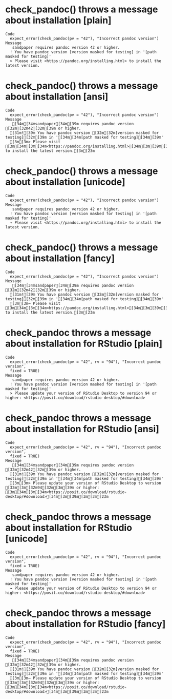 # check_pandoc() throws a message about installation [plain]

    Code
      expect_error(check_pandoc(pv = "42"), "Incorrect pandoc version")
    Message
       sandpaper requires pandoc version 42 or higher.
      ! You have pandoc version [version masked for testing] in '[path masked for testing]'
      > Please visit <https://pandoc.org/installing.html> to install the latest version.

# check_pandoc() throws a message about installation [ansi]

    Code
      expect_error(check_pandoc(pv = "42"), "Incorrect pandoc version")
    Message
       [34m[34msandpaper[34m[39m requires pandoc version [32m[32m42[32m[39m or higher.
      [31m![39m You have pandoc version [32m[32m[version masked for testing][32m[39m in '[34m[34m[path masked for testing][34m[39m'
      [3m[3m> Please visit [3m[34m[3m[34m<https://pandoc.org/installing.html>[34m[3m[39m[3m to install the latest version.[3m[23m

# check_pandoc() throws a message about installation [unicode]

    Code
      expect_error(check_pandoc(pv = "42"), "Incorrect pandoc version")
    Message
       sandpaper requires pandoc version 42 or higher.
      ! You have pandoc version [version masked for testing] in '[path masked for testing]'
      → Please visit <https://pandoc.org/installing.html> to install the latest version.

# check_pandoc() throws a message about installation [fancy]

    Code
      expect_error(check_pandoc(pv = "42"), "Incorrect pandoc version")
    Message
       [34m[34msandpaper[34m[39m requires pandoc version [32m[32m42[32m[39m or higher.
      [31m![39m You have pandoc version [32m[32m[version masked for testing][32m[39m in '[34m[34m[path masked for testing][34m[39m'
      [3m[3m→ Please visit [3m[34m[3m[34m<https://pandoc.org/installing.html>[34m[3m[39m[3m to install the latest version.[3m[23m

# check_pandoc throws a message about installation for RStudio [plain]

    Code
      expect_error(check_pandoc(pv = "42", rv = "94"), "Incorrect pandoc version",
      fixed = TRUE)
    Message
       sandpaper requires pandoc version 42 or higher.
      ! You have pandoc version [version masked for testing] in '[path masked for testing]'
      > Please update your version of RStudio Desktop to version 94 or higher: <https://posit.co/download/rstudio-desktop/#download>

# check_pandoc throws a message about installation for RStudio [ansi]

    Code
      expect_error(check_pandoc(pv = "42", rv = "94"), "Incorrect pandoc version",
      fixed = TRUE)
    Message
       [34m[34msandpaper[34m[39m requires pandoc version [32m[32m42[32m[39m or higher.
      [31m![39m You have pandoc version [32m[32m[version masked for testing][32m[39m in '[34m[34m[path masked for testing][34m[39m'
      [3m[3m> Please update your version of RStudio Desktop to version [32m[3m[32m94[32m[3m[39m or higher: [3m[34m[3m[34m<https://posit.co/download/rstudio-desktop/#download>[34m[3m[39m[3m[3m[23m

# check_pandoc throws a message about installation for RStudio [unicode]

    Code
      expect_error(check_pandoc(pv = "42", rv = "94"), "Incorrect pandoc version",
      fixed = TRUE)
    Message
       sandpaper requires pandoc version 42 or higher.
      ! You have pandoc version [version masked for testing] in '[path masked for testing]'
      → Please update your version of RStudio Desktop to version 94 or higher: <https://posit.co/download/rstudio-desktop/#download>

# check_pandoc throws a message about installation for RStudio [fancy]

    Code
      expect_error(check_pandoc(pv = "42", rv = "94"), "Incorrect pandoc version",
      fixed = TRUE)
    Message
       [34m[34msandpaper[34m[39m requires pandoc version [32m[32m42[32m[39m or higher.
      [31m![39m You have pandoc version [32m[32m[version masked for testing][32m[39m in '[34m[34m[path masked for testing][34m[39m'
      [3m[3m→ Please update your version of RStudio Desktop to version [32m[3m[32m94[32m[3m[39m or higher: [3m[34m[3m[34m<https://posit.co/download/rstudio-desktop/#download>[34m[3m[39m[3m[3m[23m

